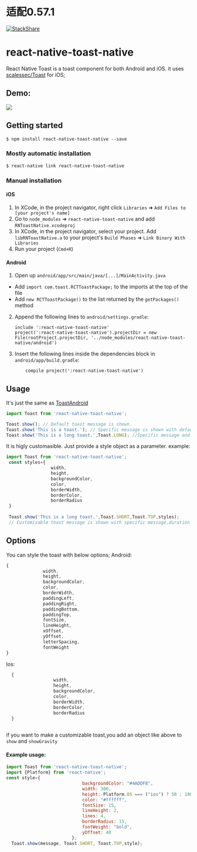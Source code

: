 # 适配0.57.1

[![StackShare](https://img.shields.io/badge/tech-stack-0690fa.svg?style=flat)](https://stackshare.io/onemolegames/onemolegames)

# react-native-toast-native
  React Native Toast is a toast component for both Android and iOS. it uses [scalessec/Toast](https://github.com/scalessec/Toast) for iOS;

     
## Demo:
  ![](test.gif)

## Getting started

`$ npm install react-native-toast-native --save`

### Mostly automatic installation

`$ react-native link react-native-toast-native`

### Manual installation


#### iOS

1. In XCode, in the project navigator, right click `Libraries` ➜ `Add Files to [your project's name]`
2. Go to `node_modules` ➜ `react-native-toast-native` and add `RNToastNative.xcodeproj`
3. In XCode, in the project navigator, select your project. Add `libRNToastNative.a` to your project's `Build Phases` ➜ `Link Binary With Libraries`
4. Run your project (`Cmd+R`)

#### Android

1. Open up `android/app/src/main/java/[...]/MainActivity.java`
  - Add `import com.toast.RCTToastPackage;` to the imports at the top of the file
  - Add `new RCTToastPackage()` to the list returned by the `getPackages()` method
2. Append the following lines to `android/settings.gradle`:
  	```
  	include ':react-native-toast-native'
    project(':react-native-toast-native').projectDir = new File(rootProject.projectDir, '../node_modules/react-native-toast-native/android')
  	```
3. Insert the following lines inside the dependencies block in `android/app/build.gradle`:
  	```
        compile project(':react-native-toast-native')
  	```

  ## Usage
  
  It's just the same as [ToastAndroid](http://facebook.github.io/react-native/docs/toastandroid.html)
  
  ```javascript
  import Toast from 'react-native-toast-native';
  
  Toast.show(); // Default toast message is shown.
  Toast.show('This is a toast.'); // Specific message is shown with default duration("SHORT") and poistion("TOP") and styles.
  Toast.show('This is a long toast.',Toast.LONG); //Specific message and duration are shown with default position and styles.
  ```
  It is higly customasible. Just provide a style object as a parameter.
  example:
   ```javascript
  import Toast from 'react-native-toast-native';
    const styles={
                    width,
                    height,
                    backgroundColor,
                    color,
                    borderWidth,
                    borderColor,
                    borderRadius
    }
    
    Toast.show('This is a long toast.',Toast.SHORT,Toast.TOP,styles); 
    // Customizable toast message is shown with specific message,duration and position.
  ```
   
    
  ## Options
 You can style the toast with below options;
  Android:
  ```javascript
  {
                width,
                height,
                backgroundColor,
                color,
                borderWidth,
                paddingLeft,
                paddingRight,
                paddingBottom,
                paddingTop,
                fontSize,
                lineHeight,
                xOffset,
                yOffset,
                letterSpacing,
                fontWeight
  }
  ```
  Ios:
  ```javascript
    {
                    width,
                    height,
                    backgroundColor,
                    color,
                    borderWidth,
                    borderColor,
                    borderRadius
    }
    
```
    
  
  if you want to make a customizable toast,you add an object like above to `show` and `showGravity`
  
  #### Example usage:
  
  ```javascript
  import Toast from 'react-native-toast-native';
  import {Platform} from 'react-native';
  const style={
                               backgroundColor: "#4ADDFB",
                               width: 300,
                               height: Platform.OS === ("ios") ? 50 : 100,
                               color: "#ffffff",
                               fontSize: 15,
                               lineHeight: 2,
                               lines: 4,
                               borderRadius: 15,
                               fontWeight: "bold",
                               yOffset: 40
                           };
    Toast.show(message, Toast.SHORT, Toast.TOP,style);
  
 
  ```

